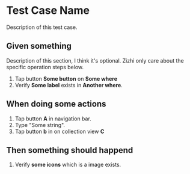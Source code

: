 # Test Case Name
Description of this test case.

## Given something
Description of this section, I think it's optional. Zizhi only care about the specific operation steps below.

1. Tap button **Some button** on **Some where**
2. Verify **Some label** exists in **Another where**.

## When doing some actions

1. Tap button **A** in navigation bar.
2. Type "Some string".
3. Tap button **b** in on collection view **C**

## Then something should happend

1. Verify **some icons** which is a image exists.
